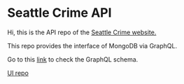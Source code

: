 # Seattle Crime API

Hi, this is the API repo of the [Seattle Crime website.](https://seattle-crime-bo.herokuapp.com/)

This repo provides the interface of MongoDB via GraphQL. 

Go to this [link](https://seattle-crime-api-bo.herokuapp.com/graphql) to check the GraphQL schema.

[UI repo](https://github.com/bo-niu/SeattleCrime-UI.git)